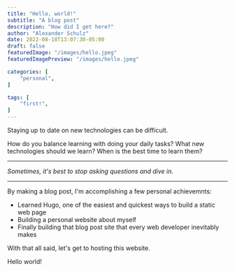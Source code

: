 ```yaml
---
title: "Hello, world!"
subtitle: "A blog post"
description: "How did I get here?"
author: "Alexander Schulz"
date: 2022-08-18T13:07:30-05:00
draft: false
featuredImage: "/images/hello.jpeg"
featuredImagePreview: "/images/hello.jpeg"

categories: [
    "personal",
]

tags: [
    "first!",
]
---
```


Staying up to date on new technologies can be difficult.

How do you balance learning with doing your daily tasks? What new technologies should we learn? When is the best time to learn them?

___

*Sometimes, it's best to stop asking questions and dive in.*

___

By making a blog post, I'm accomplishing a few personal achievemnts:

* Learned Hugo, one of the easiest and quickest ways to build a static web page
* Building a personal website about myself
* Finally building that blog post site that every web developer inevitably makes

With that all said, let's get to hosting this website.

Hello world!